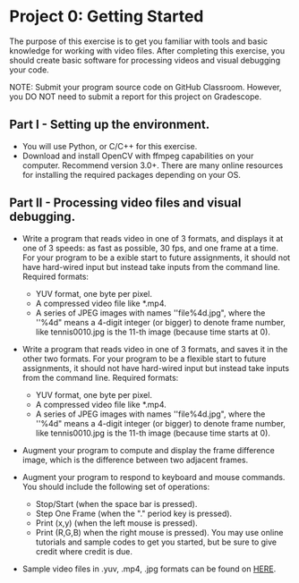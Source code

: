 # Project 0: Getting Started
The purpose of this exercise is to get you familiar with tools and basic knowledge for working with video files. After completing this exercise, you should create basic software for processing videos and visual debugging your code.

NOTE: Submit your program source code on GitHub Classroom. However, you DO NOT need to submit a report for this project on Gradescope.

## Part I - Setting up the environment.
- You will use Python, or C/C++ for this exercise.
- Download and install OpenCV with ffmpeg capabilities on your computer. Recommend version 3.0+. There are many online resources for installing the required packages depending on your OS.

## Part II - Processing video files and visual debugging.
- Write a program that reads video in one of 3 formats, and displays it at one of 3 speeds: as fast as possible, 30 fps, and one frame at a time. For your program to be a  exible start to future assignments, it should not have hard-wired input but instead take inputs from the command line. Required formats:
  - YUV format, one byte per pixel.
  -  A compressed video file like *.mp4.
  - A series of JPEG images with names ''file\%4d.jpg", where the ''\%4d" means a 4-digit integer (or bigger) to denote frame number, like tennis0010.jpg is the 11-th image (because time starts at 0).

- Write a program that reads video in one of 3 formats, and saves it in the other two formats. For your program to be a flexible start to future assignments, it should not have hard-wired input but instead take inputs from the command line.
Required formats:
  - YUV format, one byte per pixel.
  -  A compressed video file like *.mp4.
  - A series of JPEG images with names ''file\%4d.jpg", where the ''\%4d" means a 4-digit integer (or bigger) to denote frame number, like tennis0010.jpg is the 11-th image (because time starts at 0).

- Augment your program to compute and display the frame difference image, which is the difference between two adjacent frames.

- Augment your program to respond to keyboard and mouse commands. You should include the following set of operations:
  - Stop/Start (when the space bar is pressed).
  - Step One Frame (when the "." period key is pressed).
  - Print (x,y) (when the left mouse is pressed).
  - Print (R,G,B) when the right mouse is pressed).
You may use online tutorials and sample codes to get you started, but be sure to give credit where credit is due.

- Sample video files in .yuv, .mp4, .jpg formats can be found on [HERE](https://engineering.purdue.edu/~zhu0/ece634/sample_video.zip).
